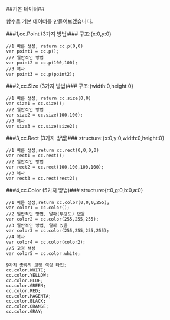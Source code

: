 ##기본 데이터##

함수로 기본 데이터를 만들어보겠습니다.

###1,cc.Point (3가지 방법)###
구조:{x:0,y:0}

    //1 빠른 생성, return cc.p(0,0)
    var point1 = cc.p();
    //2 일반적인 방법
    var point2 = cc.p(100,100);
    //3 복사
    var point3 = cc.p(point2);


###2,cc.Size  (3가지 방법)###
구조:{width:0,height:0}

    //1 빠른 생성, return cc.size(0,0)
    var size1 = cc.size();
    //2 일반적인 방법
    var size2 = cc.size(100,100);
    //3 복사
    var size3 = cc.size(size2);

###3,cc.Rect  (3가지 방법)###
structure:{x:0,y:0,width:0,height:0}

    //1 빠른 생성,return cc.rect(0,0,0,0)
    var rect1 = cc.rect();
    //2 일반적인 방법
    var rect2 = cc.rect(100,100,100,100);
    //3 복사
    var rect3 = cc.rect(rect2);

###4,cc.Color (5가지 방법)###
structure:{r:0,g:0,b:0,a:0}

    //1 빠른 생성,return cc.color(0,0,0,255);
    var color1 = cc.color();
    //2 일반적인 방법, 알파(투명도) 없음
    var color2 = cc.color(255,255,255);
	//3 일반적인 방법, 알파 있음
    var color3 = cc.color(255,255,255,255);
    //4 복사
    var color4 = cc.color(color2);
	//5 고정 색상
	var color5 = cc.color.white;

	9가지 종류의 고정 색상 타입:
	cc.color.WHITE;
	cc.color.YELLOW;
	cc.color.BLUE;
	cc.color.GREEN;
	cc.color.RED;
	cc.color.MAGENTA;
	cc.color.BLACK;
	cc.color.ORANGE;
	cc.color.GRAY;
